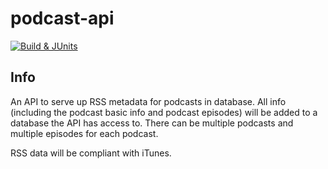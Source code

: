 # podcast-api

[![Build & JUnits](https://github.com/project-next/podcast-api/actions/workflows/build.yaml/badge.svg)](https://github.com/project-next/podcast-api/actions/workflows/build.yaml)

## Info

An API to serve up RSS metadata for podcasts in database. All info (including the podcast basic info and podcast episodes) will be added to a database the API has access to. There can be multiple podcasts and multiple episodes for each podcast.

RSS data will be compliant with iTunes.